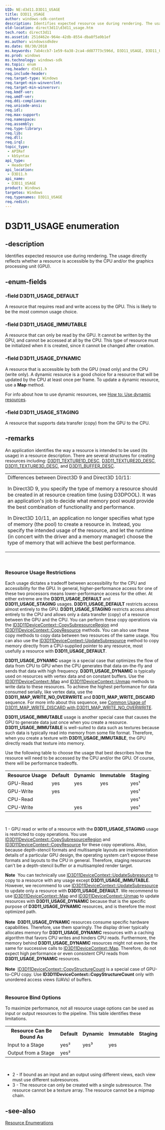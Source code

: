 ```yaml
---
UID: NE:d3d11.D3D11_USAGE
title: D3D11_USAGE
author: windows-sdk-content
description: Identifies expected resource use during rendering. The usage directly reflects whether a resource is accessible by the CPU and/or the graphics processing unit (GPU).
old-location: direct3d11\d3d11_usage.htm
tech.root: direct3d11
ms.assetid: 251d462e-964e-42db-8554-dba8f5a9b1ef
ms.author: windowssdkdev
ms.date: 08/30/2018
ms.keywords: 7ab4ccb7-1e59-6a38-2ca4-dd87773c596d, D3D11_USAGE, D3D11_USAGE enumeration [Direct3D 11], D3D11_USAGE_DEFAULT, D3D11_USAGE_DYNAMIC, D3D11_USAGE_IMMUTABLE, D3D11_USAGE_STAGING, d3d11/D3D11_USAGE, d3d11/D3D11_USAGE_DEFAULT, d3d11/D3D11_USAGE_DYNAMIC, d3d11/D3D11_USAGE_IMMUTABLE, d3d11/D3D11_USAGE_STAGING, direct3d11.d3d11_usage
ms.prod: windows
ms.technology: windows-sdk
ms.topic: enum
req.header: d3d11.h
req.include-header: 
req.target-type: Windows
req.target-min-winverclnt: 
req.target-min-winversvr: 
req.kmdf-ver: 
req.umdf-ver: 
req.ddi-compliance: 
req.unicode-ansi: 
req.idl: 
req.max-support: 
req.namespace: 
req.assembly: 
req.type-library: 
req.lib: 
req.dll: 
req.irql: 
topic_type:
 - APIRef
 - kbSyntax
api_type:
 - HeaderDef
api_location:
 - D3D11.h
api_name:
 - D3D11_USAGE
product: Windows
targetos: Windows
req.typenames: D3D11_USAGE
req.redist: 
---
```


# D3D11_USAGE enumeration


## -description


Identifies expected resource use during rendering. The usage directly reflects whether a resource is accessible by the CPU and/or the graphics processing unit (GPU).


## -enum-fields




### -field D3D11_USAGE_DEFAULT

A resource that requires read and write access by the GPU. This is likely to be the most common usage choice.


### -field D3D11_USAGE_IMMUTABLE

A resource that can only be read by the GPU. It cannot be written by the GPU, and cannot be accessed at all by the CPU. This type of resource must be initialized when it is created, since it cannot be changed after creation.


### -field D3D11_USAGE_DYNAMIC

A resource that is accessible by both the GPU (read only) and the CPU (write only). A dynamic resource is a good choice for a resource that will be updated by the CPU at least once per frame. To update a dynamic resource, use a <b>Map</b> method.

For info about how to use dynamic resources, see <a href="https://msdn.microsoft.com/E73EA4B0-BD14-430C-89CA-4CFCF92C7548">How to: Use dynamic resources</a>. 


### -field D3D11_USAGE_STAGING

A resource that supports data transfer (copy) from the GPU to the CPU.


## -remarks



An application identifies the way a resource is intended to be used (its usage) in a resource description. There are several structures for creating resources including: <a href="https://msdn.microsoft.com/8523d7b1-856e-4ec8-9286-4f1f2730a428">D3D11_TEXTURE1D_DESC</a>, <a href="https://msdn.microsoft.com/90c0f877-daf5-4b3d-9846-5bb414c55461">D3D11_TEXTURE2D_DESC</a>, <a href="https://msdn.microsoft.com/b3fd4280-c967-4eed-8a10-97f0c7ef56ac">D3D11_TEXTURE3D_DESC</a>, and <a href="https://msdn.microsoft.com/a5e470bb-011b-4a2a-96d6-cbf76fe12638">D3D11_BUFFER_DESC</a>.

<table>
<tr>
<td>
Differences between Direct3D 9 and Direct3D 10/11:

In Direct3D 9, you specify the type of memory a resource should be created in at resource creation time (using D3DPOOL). It was an application's job to decide what memory pool would provide the best combination of functionality and performance.

In Direct3D 10/11, an application no longer specifies what type of memory (the pool) to create a resource in. Instead, you specify the intended usage of the resource, and let the runtime (in concert with the driver and a memory manager) choose the type of memory that will achieve the best performance.

</td>
</tr>
</table>
 

<h3><a id="Restrictions"></a><a id="restrictions"></a><a id="RESTRICTIONS"></a>Resource Usage Restrictions</h3>
Each usage dictates a tradeoff between accessibility for the CPU and accessibility for the GPU. In general, higher-performance access for one of these two processors means lower-performance access for the other. At either extreme are the <b>D3D11_USAGE_DEFAULT</b> and <b>D3D11_USAGE_STAGING</b> usages. <b>D3D11_USAGE_DEFAULT</b> restricts access almost entirely to the GPU. <b>D3D11_USAGE_STAGING</b> restricts access almost entirely to the CPU and allows only a data transfer (copy) of a resource between the GPU and the CPU. You can perform these copy operations via the <a href="https://msdn.microsoft.com/en-us/library/Ff476394(v=VS.85).aspx">ID3D11DeviceContext::CopySubresourceRegion</a> and <a href="https://msdn.microsoft.com/en-us/library/Ff476392(v=VS.85).aspx">ID3D11DeviceContext::CopyResource</a> methods. You can also use these copy methods to copy data between two resources of the same usage. You can also use the <a href="https://msdn.microsoft.com/en-us/library/Ff476486(v=VS.85).aspx">ID3D11DeviceContext::UpdateSubresource</a> method to copy memory directly from a CPU-supplied pointer to any resource, most usefully a resource with <b>D3D11_USAGE_DEFAULT</b>.

<b>D3D11_USAGE_DYNAMIC</b> usage is a special case that optimizes the flow of data from CPU to GPU when the CPU generates that data on-the-fly and sends that data with high frequency. <b>D3D11_USAGE_DYNAMIC</b> is typically used on resources with vertex data and on constant buffers. Use the <a href="https://msdn.microsoft.com/en-us/library/Ff476457(v=VS.85).aspx">ID3D11DeviceContext::Map</a> and <a href="https://msdn.microsoft.com/en-us/library/Ff476485(v=VS.85).aspx">ID3D11DeviceContext::Unmap</a> methods to write data to these resources. To achieve the highest performance for data consumed serially, like vertex data, use the <b>D3D11_MAP_WRITE_NO_OVERWRITE</b> and <b>D3D11_MAP_WRITE_DISCARD</b> sequence. For more info about this sequence, see <a href="https://msdn.microsoft.com/en-us/library/Ff476181(v=VS.85).aspx">Common Usage of D3D11_MAP_WRITE_DISCARD with D3D11_MAP_WRITE_NO_OVERWRITE</a>.


<b>D3D11_USAGE_IMMUTABLE</b> usage is another special case that causes the GPU to generate data just once when you create a resource. <b>D3D11_USAGE_IMMUTABLE</b> is well-suited to data such as textures because such data is typically read into memory from some file format. Therefore, when you create a texture with <b>D3D11_USAGE_IMMUTABLE</b>, the GPU directly reads that texture into memory.


Use the following table to choose the usage that best describes how the resource will need to be accessed by the CPU and/or the GPU. Of course, there will be performance tradeoffs.

<table>
<tr>
<th>Resource Usage</th>
<th>Default</th>
<th>Dynamic</th>
<th>Immutable</th>
<th>Staging</th>
</tr>
<tr>
<td>GPU-Read</td>
<td>yes</td>
<td>yes</td>
<td>yes</td>
<td>yes¹</td>
</tr>
<tr>
<td>GPU-Write</td>
<td>yes</td>
<td></td>
<td></td>
<td>yes¹</td>
</tr>
<tr>
<td>CPU-Read</td>
<td></td>
<td></td>
<td></td>
<td>yes¹</td>
</tr>
<tr>
<td>CPU-Write</td>
<td></td>
<td>yes</td>
<td></td>
<td>yes¹</td>
</tr>
</table>
 

1 - GPU read or write of a resource with the <b>D3D11_USAGE_STAGING</b> usage is restricted to copy operations. You use <a href="https://msdn.microsoft.com/en-us/library/Ff476394(v=VS.85).aspx">ID3D11DeviceContext::CopySubresourceRegion</a> and <a href="https://msdn.microsoft.com/en-us/library/Ff476392(v=VS.85).aspx">ID3D11DeviceContext::CopyResource</a> for these copy operations. Also, because depth-stencil formats and multisample layouts are implementation details of a particular GPU design, the operating system can’t expose these formats and layouts to the CPU in general. Therefore, staging resources can't be a depth-stencil buffer or a multisampled render target.

<div class="alert"><b>Note</b>  You can technically use <a href="https://msdn.microsoft.com/en-us/library/Ff476486(v=VS.85).aspx">ID3D11DeviceContext::UpdateSubresource</a> to copy to a resource with any usage except <b>D3D11_USAGE_IMMUTABLE</b>. However, we recommend to use <a href="https://msdn.microsoft.com/en-us/library/Ff476486(v=VS.85).aspx">ID3D11DeviceContext::UpdateSubresource</a> to update only a resource with <b>D3D11_USAGE_DEFAULT</b>. We recommend to use <a href="https://msdn.microsoft.com/en-us/library/Ff476457(v=VS.85).aspx">ID3D11DeviceContext::Map</a> and <a href="https://msdn.microsoft.com/en-us/library/Ff476485(v=VS.85).aspx">ID3D11DeviceContext::Unmap</a> to update resources with <b>D3D11_USAGE_DYNAMIC</b> because that is the specific purpose of <b>D3D11_USAGE_DYNAMIC</b> resources, and is therefore the most optimized path.</div>
<div> </div>
<div class="alert"><b>Note</b>  <b>D3D11_USAGE_DYNAMIC</b> resources consume specific hardware capabilities. Therefore, use them sparingly. The display driver typically allocates memory for <b>D3D11_USAGE_DYNAMIC</b> resources with a caching algorithm that favors CPU writes and hinders CPU reads. Furthermore, the memory behind <b>D3D11_USAGE_DYNAMIC</b> resources might not even be the same for successive calls to <a href="https://msdn.microsoft.com/en-us/library/Ff476457(v=VS.85).aspx">ID3D11DeviceContext::Map</a>. Therefore, do not expect high performance or even consistent CPU reads from <b>D3D11_USAGE_DYNAMIC</b> resources.</div>
<div> </div>
<div class="alert"><b>Note</b>  <a href="https://msdn.microsoft.com/en-us/library/Ff476393(v=VS.85).aspx">ID3D11DeviceContext::CopyStructureCount</a> is a special case of GPU-to-CPU copy. Use <b>ID3D11DeviceContext::CopyStructureCount</b> only with unordered access views (UAVs) of buffers.</div>
<div> </div>
<h3><a id="Bind"></a><a id="bind"></a><a id="BIND"></a>Resource Bind Options</h3>
To maximize performance, not all resource usage options can be used as input or output resources to the pipeline. This table identifies these limitations.

<table>
<tr>
<th>Resource Can Be Bound As</th>
<th>Default</th>
<th>Dynamic</th>
<th>Immutable</th>
<th>Staging</th>
</tr>
<tr>
<td>Input to a Stage</td>
<td>yes²</td>
<td>yes³</td>
<td>yes</td>
<td></td>
</tr>
<tr>
<td>Output from a Stage</td>
<td>yes²</td>
<td></td>
<td></td>
<td></td>
</tr>
</table>
 

<ul>
<li>2 - If bound as an input and an output using different views, each view must use different subresources.</li>
<li>3 - The resource can only be created with a single subresource. The resource cannot be a texture array. The resource cannot be a mipmap chain.</li>
</ul>



## -see-also




<a href="https://msdn.microsoft.com/en-us/library/Ff476170(v=VS.85).aspx">Resource Enumerations</a>
 

 

